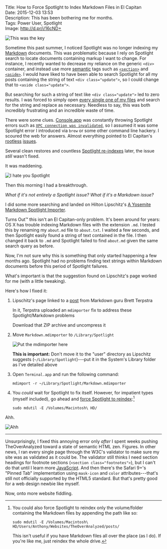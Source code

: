 Title: How to Force Spotlight to Index Markdown Files in El Capitan  
Date: 2015-12-03 13:53  
Description: This has been bothering me for months.  
Tags: Power User, Spotlight  
Image: http://d.pr/i/16cND+  

![This was the key][d]

Sometime this past summer, I noticed Spotlight was no longer indexing my [Markdown][wikipedia] documents. This was problematic because I rely on Spotlight search to locate documents containing markup I want to change. For instance, I recently wanted to decrease my reliance on the generic `<div>` container, and instead use more [semantic][wikipedia 2] tags such as [`<section>`][w3] and [`<aside>`][w4]. I would have liked to have been able to search Spotlight for all my posts containing the string of text `<div class="update">`, so I could change that to `<aside class="update">`.

But searching for such a string of text like `<div class="update">` led to zero results. I was forced to simply open [every single one of my files][theoveranalyzed] and search for the string and replace as necessary. Needless to say, this was both incredibly frustrating and an incredible waste of time.

There were some clues. [Console.app][wikipedia 3] was constantly throwing Spotlight errors such as [`XPC connection was invalidated`][d 2], so I assumed it was some Spotlight error I introduced via `brew` or some other command line hackery. I scoured the web for answers. Almost everything pointed to El Capitan's [rootless][stackexchange] [issues][google].

Several clean restores and countless [Spotlight re-indexes][apple] later, the issue *still* wasn't fixed.

It was maddening.

<p><img class="screenshot" src="http://d.pr/i/16UH6+" alt="I hate you Spotlight" title="I hate you Spotlight"></p>

Then this morning I had a breakthrough.

*What if it's not entirely a Spotlight issue? What if it's a Markdown issue?*

I did some more searching and landed on Hilton Lipschitz's [A Yosemite Markdown Spotlight Importer][hiltmon].

Turns Out&trade; this isn't an El Capitan-only problem. It's been around for years: OS X has trouble indexing Markdown files with the extension `.md`. I tested this by renaming my `about.md` file to `about.txt`. I waited a few seconds, and then Spotlight easily found a string of text contained in the file. I then changed it back to `.md` and Spotlight failed to find `about.md` given the same search query as before.

Now, I'm not sure why this is something that only started happening a few months ago. Spotlight had no problems finding text strings within Markdown documents before this period of Spotlight failures.

What's important is that the suggestion found on Lipschitz's page worked for me (with a little tweaking).

Here's how I fixed it:

1. Lipschitz's page linked to a [post][brettterpstra] from Markdown guru Brett Terpstra

	In it, Terpstra uploaded an `mdimporter` fix to address these Spotlight/Markdown problems
	
	Download that ZIP archive and uncompress it

2. Move `Markdown.mdimporter` to `/Library/Spotlight`

	<p><img class="screenshot" src="http://d.pr/i/14Yuo+" alt="Put the mdimporter here" title="Put the mdimporter here"></p>
	
	**This is important:** Don't move it to the "user" directory as Lipschitz suggests (`~/Library/Spotlight`)---put it in the System's Library folder as I've detailed above
	
3. Open `Terminal.app` and run the following command:

	```
	mdimport -r ~/Library/Spotlight/Markdown.mdimporter
	```
	
4. You *could* wait for Spotlight to fix itself. However, for impatient types (myself included), go ahead and [force Spotlight to reindex][cultofmac]:[^youcould]

	```
	sudo mdutil -E /Volumes/Macintosh\ HD/
	```
Ahh.

<p><img class="screenshot" src="http://d.pr/i/19g9D+" alt="Ahh" title="Ahh"></p>

***

Unsurprisingly, I fixed this annoying error only *after* I spent weeks pushing TheOverAnalyzed toward a state of semantic HTML zen. Figures. In other news, I ran every single page through the W3C's validator to make sure my site was as validated as it could be. The validator still thinks I need section headings for footnote sections (`<section class="footnotes">`), but I can't do that until I learn more [JavaScript][github]. And then there's the Safari 9+'s "Pinned Tab" implementation using `mask-icon` and `color` attributes---that's still not officially supported by the HTML5 standard. But that's pretty good for a web design newbie like myself.

Now, onto more website fiddling.

[^youcould]: You could also force Spotlight to reindex only the volume/folder containing the Markdown files by appending the path like so:
	```
	sudo mdutil -E /Volumes/Macintosh\ HD/Users/Anthony/Websites/TheOverAnalyzed/posts/
	```
	This isn't useful if you have Markdown files all over the place (as I do). If you're like me, just reindex the whole drive.

[apple]: https://support.apple.com/en-us/HT201716 "Apple: 'Spotlight: How to re-index folders or volumes'"
[brettterpstra]: http://brettterpstra.com/2011/10/18/fixing-spotlight-indexing-of-markdown-content/ "Brett Terpstra fix for this problem"
[cultofmac]: http://www.cultofmac.com/154458/re-index-spotlight-from-the-terminal-re-gain-valuable-time-for-life-os-x-tips/ "Terminal command to force Spotlight to reindex"
[d]: http://d.pr/i/16cND+ "This was the key"
[d 2]: http://d.pr/i/1b0WU+ "Sigh"
[github]: https://github.com/markdown-it/markdown-it/blob/master/docs/architecture.md#renderer "Vitaly Puzrin's page for adding my own code to markdown-it-footnote"
[google]: https://www.google.com/webhp?hl=en#safe=off&amp;hl=en&amp;q=spotlight+%22XPC+connection+was+invalidated%22 "Rootless to blame?"
[hiltmon]: http://hiltmon.com/blog/2015/11/17/a-yosemite-markdown-spotlight-importer/ "A Yosemite Markdown Spotlight Importer"
[stackexchange]: http://apple.stackexchange.com/questions/193368/what-is-the-rootless-feature-in-el-capitan-really "Rootless in El Capitan"
[theoveranalyzed]: /count "Post count on TheOverAnalyzed"
[w3]: http://www.w3.org/wiki/HTML/Elements/section "W3C: Section Element"
[w4]: http://www.w3.org/wiki/HTML/Elements/aside "W3C: Aside Element"
[wikipedia]: https://en.wikipedia.org/wiki/Markdown "Wikipedia: Markdown"
[wikipedia 2]: https://en.wikipedia.org/wiki/Semantic_HTML "Wikipedia: 'Semantic HTML'"
[wikipedia 3]: https://en.wikipedia.org/wiki/Console_(OS_X) "Wikipedia: Console (OS X)"